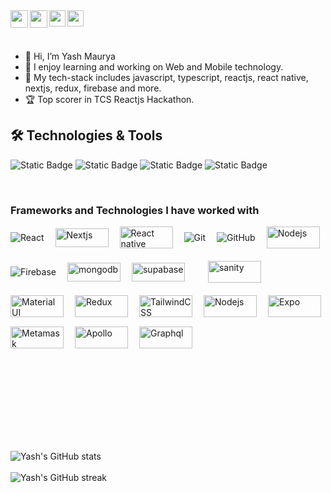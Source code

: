 <a href="https://www.linkedin.com/in/yash-maurya-674030204/" target="_blank">
  <img  align="left" width="28px" src="https://cdn.pixabay.com/photo/2017/08/22/11/56/linked-in-2668700_1280.png" />
</a>

<a href="https://twitter.com/YashMaurya_Tech" target="_blank">
  <img  align="left" width="28px" src="https://as1.ftcdn.net/v2/jpg/03/20/88/34/1000_F_320883488_PMmkQget359WtY6foB1xFN3Wcvus6WTM.jpg" />
</a>

<a href="mailto:yash,maurya537468@gmail.com">
  <img align="left" width="26px" src="https://logodownload.org/wp-content/uploads/2018/03/gmail-logo-16.png" />
</a>

<a href="https://linktr.ee/yashmaurya" target="_blank">
  <img align="left" width="26px" src="https://www.computerhope.com/jargon/l/linktree.png" />
</a>

<br>
<br>
<br>

- 👋 Hi, I’m Yash Maurya
- 👀 I enjoy learning and working on Web and Mobile technology.
- 🌱 My tech-stack includes javascript, typescript, reactjs, react native, nextjs, redux, firebase and more.
- 🏆 Top scorer in TCS Reactjs Hackathon.

## 🛠️ Technologies & Tools

![Static Badge](https://img.shields.io/badge/Code-JavaScript-informational?style=flat&logo=javascript)
![Static Badge](https://img.shields.io/badge/Code-Typescript-informational?style=flat&logo=typescript)
![Static Badge](https://img.shields.io/badge/Code-Html-informational?style=flat&logo=html5)
![Static Badge](https://img.shields.io/badge/Code-Css-informational?style=flat&logo=css3)

<p>&nbsp;</p>

### Frameworks and Technologies I have worked with

<div style="display: flex; flex-wrap: wrap; gap: 15px; align-items: center">
  <img
    align="left"
    alt="React"
    src="https://img.shields.io/badge/react%20-%2320232a.svg?&style=for-the-badge&logo=react&logoColor=%2361DAFB"
  />
  <img
    align="left"
    width="85px"
    height="30"
    alt="Nextjs"
    src="https://d2mk45aasx86xg.cloudfront.net/Top_Features_in_Next_js_13_7f9a32190f.webp"
  />
  <img
    align="left"
    width="85px"
    height="35"
    alt="React native"
    src="https://miro.medium.com/v2/1*AjesIvV-kkwk6LLvNf1t4A.png"
  />
  <img
    align="left"
    alt="Git"
    src="https://img.shields.io/badge/git%20-%23F05033.svg?&style=for-the-badge&logo=git&logoColor=white"
  />
  <img
    align="left"
    alt="GitHub"
    src="https://img.shields.io/badge/github%20-%23121011.svg?&style=for-the-badge&logo=github&logoColor=white"
  />
  <img
    align="left"
    width="85px"
    height="35"
    alt="Nodejs"
    src="https://sciencevikinglabs.com/assets/img/development/node-processes/header.png"
  />
  <img
    align="left"
    alt="Firebase"
    src="https://img.shields.io/badge/firebase%20-%23039BE5.svg?&style=for-the-badge&logo=firebase"
  />
  <img
    align="left"
    width="85px"
    height="30"
    alt="mongodb"
    src="https://www.zend.com/sites/default/files/image/2019-09/logo-mongodb.jpg"
  />
  <img
    align="left"
    width="85px"
    height="30"
    alt="supabase"
    src="https://user-images.githubusercontent.com/10214025/93011810-4c45d580-f5cc-11ea-8f83-2ef7b5bb671f.png"
  />

  <p>&nbsp;</p>
  <img
    align="left"
    width="85px"
    height="35"
    alt="sanity"
    src="https://www.pngitem.com/pimgs/m/116-1166936_sanity-io-logo-png-transparent-png.png"
  />
  <img
    align="left"
    width="85px"
    height="35"
    alt="Material UI"
    src="https://res.cloudinary.com/practicaldev/image/fetch/s--0GLg37Wj--/c_limit%2Cf_auto%2Cfl_progressive%2Cq_auto%2Cw_880/https://dev-to-uploads.s3.amazonaws.com/uploads/articles/x99qusomdtlnzm8zizen.png"
  />
  <img
    align="left"
    width="85px"
    height="35"
    alt="Redux"
    src="https://techvccloud.mediacdn.vn/280518386289090560/2022/6/30/redux-la-gi-16565735223341834615076-0-0-337-600-crop-1656573526736911423366.jpg"
  />
  <img
    align="left"
    width="85px"
    height="35"
    alt="TailwindCSS"
    src="https://miro.medium.com/v2/resize:fit:644/1*d7Xs5RnaqcQtKzbNrAOAYA.png"
  />
  <img
    align="left"
    width="85px"
    height="35"
    alt="Nodejs"
    src="https://res.cloudinary.com/practicaldev/image/fetch/s--7mIh228C--/c_imagga_scale,f_auto,fl_progressive,h_720,q_auto,w_1280/https://dev-to-uploads.s3.amazonaws.com/i/w2l9sw1ssdl4vkv3766o.jpeg"
  />
  <img
    align="left"
    width="85px"
    height="35"
    alt="Expo"
    src="https://res.cloudinary.com/practicaldev/image/fetch/s--OK5nAo07--/c_imagga_scale,f_auto,fl_progressive,h_900,q_auto,w_1600/https://dev-to-uploads.s3.amazonaws.com/i/rmqgubejyi0rjkn87moo.png"
  />
  <img
    align="left"
    width="85px"
    height="35"
    alt="Metamask"
    src="https://www.investopedia.com/thmb/v5K6POcZQXnjy1MhKNSNTghQ6jM=/fit-in/1500x750/filters:format(png):fill(white):max_bytes(150000):strip_icc()/Metamask_logo-aca547fe6081482085662b03e2235f98.jpg"
  />
  <img
    align="left"
    width="85px"
    height="35"
    alt="Apollo"
    src="https://flaviocopes.com/images/apollo/logo.png"
  />
  <img
    align="left"
    width="85px"
    height="35"
    alt="Graphql"
    src="https://graphql.org/img/og-image.png"
  />
</div>

<br><br>
<br><br>
<br><br>
<br><br>

![Yash's GitHub stats](https://github-readme-stats.vercel.app/api?username=YashMaurya9274&&count_private=true&show_icons=true&theme=radical)
<br><br>
![Yash's GitHub streak](https://github-readme-streak-stats.herokuapp.com/?user=YashMaurya9274&theme=blue-green)

<!---
mohitthakkar30/mohitthakkar30 is a ✨ special ✨ repository because its `README.md` (this file) appears on your GitHub profile.
You can click the Preview link to take a look at your changes.
--->
